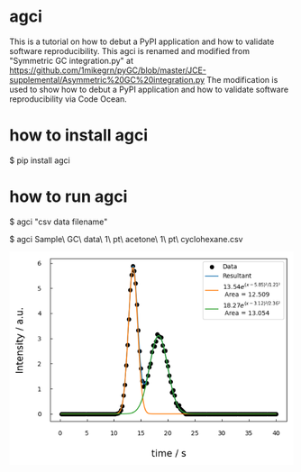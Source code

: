 # agci
This is a tutorial on how to debut a PyPI application and how to validate software reproducibility.
This agci is renamed and modified from "Symmetric GC integration.py" at https://github.com/1mikegrn/pyGC/blob/master/JCE-supplemental/Asymmetric%20GC%20integration.py
The modification is used to show how to debut a PyPI application and how to validate software reproducibility 
via Code Ocean.

# how to install agci

$ pip install agci

# how to run agci

$ agci "csv data filename"

$ agci Sample\ GC\ data\ 1\ pt\ acetone\ 1\ pt\ cyclohexane.csv

<img src='https://github.com/ytakefuji/agci/raw/main/result.png' width=640 hight=480>
